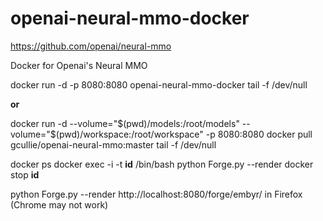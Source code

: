 # openai-neural-mmo-docker 
https://github.com/openai/neural-mmo

Docker for Openai's Neural MMO

docker run -d -p 8080:8080 openai-neural-mmo-docker tail -f /dev/null
  
  **or**
  
docker run -d  --volume="$(pwd)/models:/root/models" --volume="$(pwd)/workspace:/root/workspace" -p 8080:8080 docker pull gcullie/openai-neural-mmo:master tail -f /dev/null

docker ps
docker exec -i -t **id** /bin/bash
python Forge.py --render
docker stop **id**

python Forge.py --render
http://localhost:8080/forge/embyr/ in Firefox (Chrome may not work)
